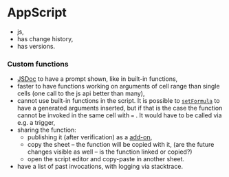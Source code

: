 # AppScript

* js,
* has change history,
* has versions.

### Custom functions

* [JSDoc](https://jsdoc.app/) to have a prompt shown, like in built-in functions,
* faster to have functions working on arguments of cell range than single cells \(one call to the js api better than many\),
* cannot use built-in functions in the script. It is possible to [`setFormula`](https://developers.google.com/apps-script/reference/spreadsheet/range#setformulaformula) to have a generated arguments inserted, but if that is the case the function cannot be invoked in the same cell with `=` . It would have to be called via e.g. a trigger,
* sharing the function:
  * publishing it \(after verification\) as a [add-on](https://developers.google.com/gsuite/add-ons/overview),
  * copy the sheet – the function will be copied with it, \(are the future changes visible as well – is the function linked or copied?\)
  * open the script editor and copy-paste in another sheet.
* have a list of past invocations, with logging via stacktrace.



